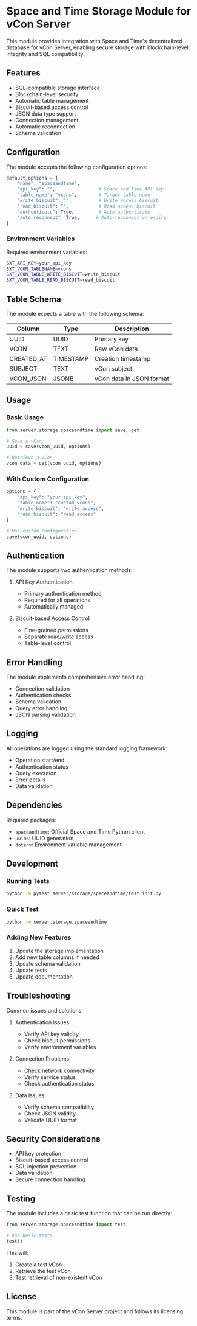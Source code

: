 # Space and Time Storage Module for vCon Server

This module provides integration with Space and Time's decentralized database for vCon Server, enabling secure storage with blockchain-level integrity and SQL compatibility.

## Features

- SQL-compatible storage interface
- Blockchain-level security
- Automatic table management
- Biscuit-based access control
- JSON data type support
- Connection management
- Automatic reconnection
- Schema validation

## Configuration

The module accepts the following configuration options:

```python
default_options = {
    "name": "spaceandtime",
    "api_key": "",                # Space and Time API key
    "table_name": "vcons",        # Target table name
    "write_biscuit": "",          # Write access biscuit
    "read_biscuit": "",           # Read access biscuit
    "authenticate": True,         # Auto-authenticate
    "auto_reconnect": True,      # Auto-reconnect on expiry
}
```

### Environment Variables

Required environment variables:

```bash
SXT_API_KEY=your_api_key
SXT_VCON_TABLENAME=vcons
SXT_VCON_TABLE_WRITE_BISCUIT=write_biscuit
SXT_VCON_TABLE_READ_BISCUIT=read_biscuit
```

## Table Schema

The module expects a table with the following schema:

| Column | Type | Description |
|--------|------|-------------|
| UUID | UUID | Primary key |
| VCON | TEXT | Raw vCon data |
| CREATED_AT | TIMESTAMP | Creation timestamp |
| SUBJECT | TEXT | vCon subject |
| VCON_JSON | JSONB | vCon data in JSON format |

## Usage

### Basic Usage

```python
from server.storage.spaceandtime import save, get

# Save a vCon
uuid = save(vcon_uuid, options)

# Retrieve a vCon
vcon_data = get(vcon_uuid, options)
```

### With Custom Configuration

```python
options = {
    "api_key": "your_api_key",
    "table_name": "custom_vcons",
    "write_biscuit": "write_access",
    "read_biscuit": "read_access"
}

# Use custom configuration
save(vcon_uuid, options)
```

## Authentication

The module supports two authentication methods:

1. API Key Authentication
   - Primary authentication method
   - Required for all operations
   - Automatically managed

2. Biscuit-based Access Control
   - Fine-grained permissions
   - Separate read/write access
   - Table-level control

## Error Handling

The module implements comprehensive error handling:

- Connection validation
- Authentication checks
- Schema validation
- Query error handling
- JSON parsing validation

## Logging

All operations are logged using the standard logging framework:

- Operation start/end
- Authentication status
- Query execution
- Error details
- Data validation

## Dependencies

Required packages:
- `spaceandtime`: Official Space and Time Python client
- `uuid6`: UUID generation
- `dotenv`: Environment variable management

## Development

### Running Tests

```bash
python -m pytest server/storage/spaceandtime/test_init.py
```

### Quick Test

```bash
python -m server.storage.spaceandtime
```

### Adding New Features

1. Update the storage implementation
2. Add new table columns if needed
3. Update schema validation
4. Update tests
5. Update documentation

## Troubleshooting

Common issues and solutions:

1. Authentication Issues
   - Verify API key validity
   - Check biscuit permissions
   - Verify environment variables

2. Connection Problems
   - Check network connectivity
   - Verify service status
   - Check authentication status

3. Data Issues
   - Verify schema compatibility
   - Check JSON validity
   - Validate UUID format

## Security Considerations

- API key protection
- Biscuit-based access control
- SQL injection prevention
- Data validation
- Secure connection handling

## Testing

The module includes a basic test function that can be run directly:

```python
from server.storage.spaceandtime import test

# Run basic tests
test()
```

This will:
1. Create a test vCon
2. Retrieve the test vCon
3. Test retrieval of non-existent vCon

## License

This module is part of the vCon Server project and follows its licensing terms. 